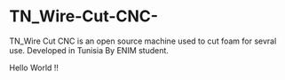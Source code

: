 # TN_Wire-Cut-CNC-
TN_Wire Cut CNC is an open source machine used to cut foam for sevral use. Developed in Tunisia By ENIM student.


Hello World !!
